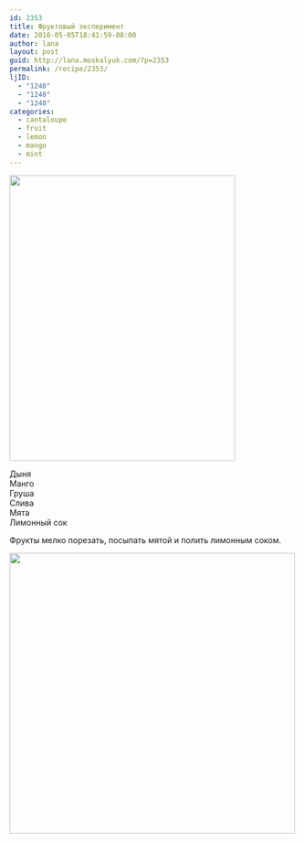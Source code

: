 ```yaml
---
id: 2353
title: Фруктовый эксперимент
date: 2010-05-05T18:41:59-08:00
author: lana
layout: post
guid: http://lana.moskalyuk.com/?p=2353
permalink: /recipe/2353/
ljID:
  - "1240"
  - "1240"
  - "1240"
categories:
  - cantaloupe
  - fruit
  - lemon
  - mango
  - mint
---
```

<img loading="lazy" class="alignnone" title="Fruit bowl" src="http://farm5.static.flickr.com/4050/4582402177_58e738017d.jpg" alt="" width="395" height="500" />

Дыня  
Манго  
Груша  
Слива  
Мята  
Лимонный сок

Фрукты мелко порезать, посыпать мятой и полить лимонным соком.

<img loading="lazy" class="alignnone" title="Fruit bowl" src="http://farm5.static.flickr.com/4001/4582403003_30f3322620.jpg" alt="" width="500" height="491" />